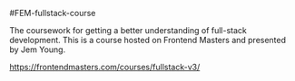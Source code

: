 #FEM-fullstack-course

The coursework for getting a better understanding of full-stack development. This is a course hosted on Frontend Masters and presented by Jem Young.

https://frontendmasters.com/courses/fullstack-v3/
